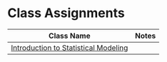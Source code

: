 # Class Assignments

| Class Name                                                                           | Notes        
| ----------------------------------------------------------------------------------- |:-----------------------------------:|
| [Introduction to Statistical Modeling](https://github.com/donsmithsf/python/tree/main/class%20assignments/Introduction%20to%20Statistical%20Modeling)|                                     |                               
